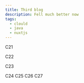 ```yaml
---
title: Third blog
description: Fell much better now
tags: 
  - clould
  - java
  - nuxtjs
---
```

C21

C22

C23
<!--more-->
C24
C25
C26
C27
